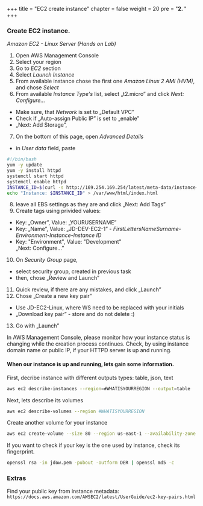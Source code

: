 +++
title = "EC2 create instance"
chapter = false
weight = 20
pre = "<b>2. </b>"
+++

### Create EC2 instance.

*Amazon EC2 - Linux Server (Hands on Lab)*

1. Open AWS Management Console
1. Select your region
1. Go to *EC2* section
1. Select *Launch Instance*
1. From available instance chose the first one *Amazon Linux 2 AMI (HVM)*, and chose *Select*
1. From available *Instance Type's* list, select „t2.micro” and click *Next: Configure…* 
* Make sure, that *Network* is set to „Default VPC”  
* Check if „Auto-assign Public IP” is set to „enable”  
* „Next: Add Storage”,  
7. On the bottom of this page, open *Advanced Details*
* in *User data* field, paste
```bash
#!/bin/bash
yum -y update
yum -y install httpd 
systemctl start httpd
systemctl enable httpd
INSTANCE_ID=$(curl -s http://169.254.169.254/latest/meta-data/instance-id)
echo "Instance: $INSTANCE_ID" > /var/www/html/index.html
```

8. leave all EBS settings  as they are and click „Next: Add Tags”
1. Create tags using privided values:  
* Key: „Owner”, Value: „YOURUSERNAME”    
* Key: „Name”, Value: „JD-DEV-EC2-1” - _FirstLettersNameSurname_-_Environment_-_Instance_-_Instance ID_  
* Key: "Environment", Value: "Development"  
„Next: Configure…”  
10. On *Security Group* page, 
* select security group, created in previous task
* then, chose „Review and Launch”
11. Quick review, if there are any mistakes, and click „Launch”
1. Chose „Create a new key pair”
* Use JD-EC2-Linux, where WS need to be replaced with your initials
* „Download key pair” - store and do not delete :)
13. Go with „Launch”

In AWS Management Console, please monitor how your instance status is changing while the creation process continues.
Check, by using instance domain name or public IP, if your HTTPD server is up and running.

#### When our instance is up and running, lets gain some information.   

First, decribe instance with different outputs types: table, json, text   
```bash
aws ec2 describe-instances --region=#WHATISYOURREGION --output=table
```

Next, lets describe its volumes   
```bash
aws ec2 describe-volumes --region #WHATISYOURREGION
```

Create another volume for your instance   
```bash
aws ec2 create-volume --size 80 --region us-east-1 --availability-zone us-east-1a --volume-type gp2
```

If you want to check if your key is the one used by instance, check its fingerprint.   
```bash
openssl rsa -in jdow.pem -pubout -outform DER | openssl md5 -c
```




### Extras

Find your public key from instance metadata:
`https://docs.aws.amazon.com/AWSEC2/latest/UserGuide/ec2-key-pairs.html`
